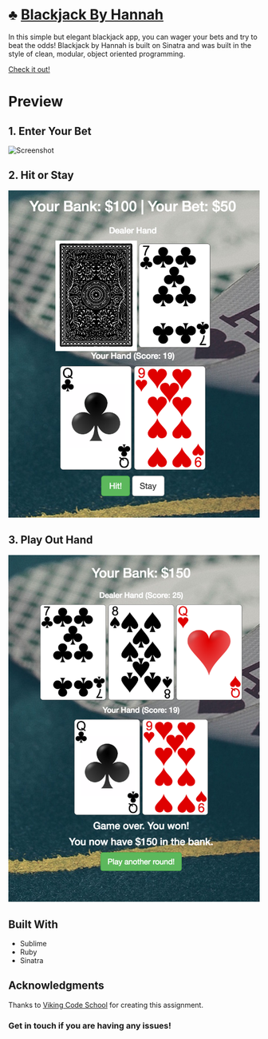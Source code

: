# ♣️ [Blackjack By Hannah](http://blackjackbyhannah.herokuapp.com/)

 In this simple but elegant blackjack app, you can wager your bets and try to beat the odds! Blackjack by Hannah is built on Sinatra and was built in the style of clean, modular, object oriented programming.

[Check it out!](http://blackjackbyhannah.herokuapp.com/)

# Preview

## 1. Enter Your Bet
![Screenshot](screenshots/screenshot3.png)

## 2. Hit or Stay

![Screenshot](screenshots/screenshot2.png)

## 3. Play Out Hand
![Screenshot](screenshots/screenshot1.png)

## Built With

* Sublime
* Ruby
* Sinatra

## Acknowledgments
Thanks to [Viking Code School](https://github.com/vikingeducation) for creating this assignment.

### Get in touch if you are having any issues!